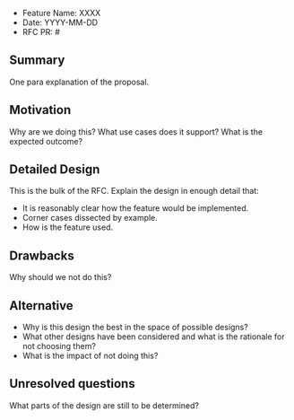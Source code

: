 - Feature Name: XXXX
- Date: YYYY-MM-DD
- RFC PR: #

## Summary

One para explanation of the proposal.

## Motivation

Why are we doing this? What use cases does it support? What is the expected
outcome?

## Detailed Design

This is the bulk of the RFC. Explain the design in enough detail that:

- It is reasonably clear how the feature would be implemented.
- Corner cases dissected by example.
- How is the feature used.

## Drawbacks

Why should we not do this?

## Alternative

- Why is this design the best in the space of possible designs?
- What other designs have been considered and what is the rationale for not
  choosing them?
- What is the impact of not doing this?

## Unresolved questions

What parts of the design are still to be determined?
